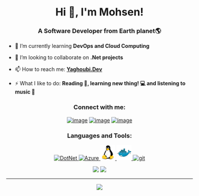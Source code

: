 <h1 align="center">Hi 👋, I'm Mohsen!</h1>
<h3 align="center">A Software Developer from Earth planet🌎</h3>

- 🌱 I’m currently learning **DevOps and Cloud Computing**

- 👯 I’m looking to collaborate on **.Net projects**

- 📫 How to reach me: **<a href="https://yaghoubi.dev/">Yaghoubi.Dev</a>**

- ⚡ What I like to do: **Reading 📖, learning new thing! 💻 and listening to music 🎵**

<h3 align="center">Connect with me:</h3>
<div align="center">

[![image](https://img.shields.io/badge/LinkedIn-0077B5?style=for-the-badge&logo=linkedin&logoColor=white)](https://www.linkedin.com/in/Mohsen-Yaghoubi/)
[![image](https://img.shields.io/badge/twitter-1DA1F2?style=for-the-badge&logo=twitter&logoColor=white)](https://www.twitter.com/mohsen_yb/)
[![image](https://img.shields.io/badge/Outlook-035ba3?style=for-the-badge&logo=gmail&logoColor=white)](mailto:Mohsen-Yaghoubi@outlook.com)
  
</div>

<h3 align="center">Languages and Tools:</h3>

<p align="center"> 

   <a href="https://dotnet.microsoft.com" target="_blank"> 
    <img src="https://www.vectorlogo.zone/logos/dotnet/dotnet-vertical.svg" alt="DotNet" width="40" height="40"/> 
  </a>   
   <a href="https://azure.microsoft.com/" target="_blank"> 
    <img src="https://www.vectorlogo.zone/logos/microsoft_azure/microsoft_azure-icon.svg" alt="Azure" width="40" height="40"/> 
  </a> 
  
  <a href="https://www.linux.org/" target="_blank"> 
    <img src="https://raw.githubusercontent.com/devicons/devicon/master/icons/linux/linux-original.svg" alt="linux" width="40" height="40"/> 
  </a> 
  <a href="https://www.docker.com/" target="_blank"> 
    <img src="https://raw.githubusercontent.com/devicons/devicon/master/icons/docker/docker-original.svg" alt="docker" width="40" height="40"/> 
  </a>
  <a href="https://git-scm.com/" target="_blank"> 
    <img src="https://www.vectorlogo.zone/logos/git-scm/git-scm-icon.svg" alt="git" width="40" height="40"/> 
  </a>
</p>

<p align= "center">
  <img height= "150" src="https://github-readme-stats.vercel.app/api?username=Mohsen-Yaghoubi&theme=react&show_icons=true&include_all_commits=true" />
  <img height= "150" src="https://github-readme-stats.vercel.app/api/top-langs/?username=Mohsen-Yaghoubi&theme=react&layout=compact" />
</p>
<hr/>
<div align="center">
<a href="http://www.coffeete.ir/Mohsen-Yaghoubi">
       <img src="http://www.coffeete.ir/images/buttons/lemonchiffon.png" style="width:260px;" />
</a>
</div>
